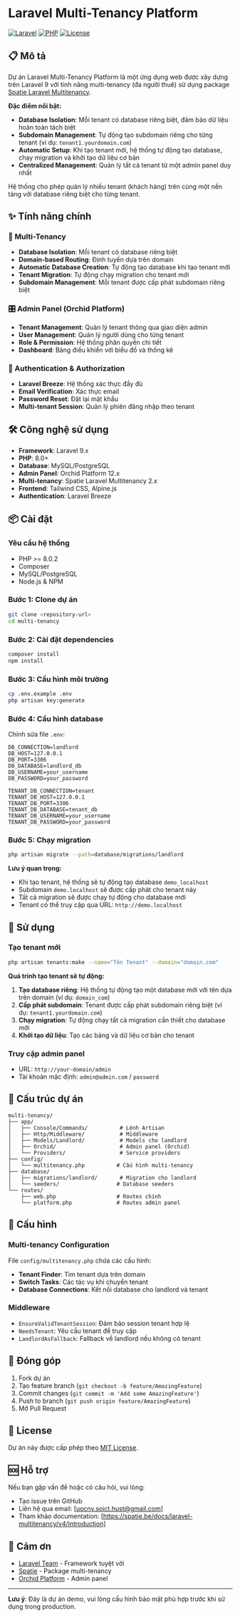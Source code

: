 # Laravel Multi-Tenancy Platform

[![Laravel](https://img.shields.io/badge/Laravel-9.x-red.svg)](https://laravel.com)
[![PHP](https://img.shields.io/badge/PHP-8.0+-blue.svg)](https://php.net)
[![License](https://img.shields.io/badge/License-MIT-green.svg)](https://opensource.org/licenses/MIT)

## 📋 Mô tả

Dự án Laravel Multi-Tenancy Platform là một ứng dụng web được xây dựng trên Laravel 9 với tính năng multi-tenancy (đa người thuê) sử dụng package [Spatie Laravel Multitenancy](https://github.com/spatie/laravel-multitenancy). 

**Đặc điểm nổi bật:**
- **Database Isolation**: Mỗi tenant có database riêng biệt, đảm bảo dữ liệu hoàn toàn tách biệt
- **Subdomain Management**: Tự động tạo subdomain riêng cho từng tenant (ví dụ: `tenant1.yourdomain.com`)
- **Automatic Setup**: Khi tạo tenant mới, hệ thống tự động tạo database, chạy migration và khởi tạo dữ liệu cơ bản
- **Centralized Management**: Quản lý tất cả tenant từ một admin panel duy nhất

Hệ thống cho phép quản lý nhiều tenant (khách hàng) trên cùng một nền tảng với database riêng biệt cho từng tenant.

## ✨ Tính năng chính

### 🏢 Multi-Tenancy
- **Database Isolation**: Mỗi tenant có database riêng biệt
- **Domain-based Routing**: Định tuyến dựa trên domain
- **Automatic Database Creation**: Tự động tạo database khi tạo tenant mới
- **Tenant Migration**: Tự động chạy migration cho tenant mới
- **Subdomain Management**: Mỗi tenant được cấp phát subdomain riêng biệt

### 🎛️ Admin Panel (Orchid Platform)
- **Tenant Management**: Quản lý tenant thông qua giao diện admin
- **User Management**: Quản lý người dùng cho từng tenant
- **Role & Permission**: Hệ thống phân quyền chi tiết
- **Dashboard**: Bảng điều khiển với biểu đồ và thống kê

### 🔐 Authentication & Authorization
- **Laravel Breeze**: Hệ thống xác thực đầy đủ
- **Email Verification**: Xác thực email
- **Password Reset**: Đặt lại mật khẩu
- **Multi-tenant Session**: Quản lý phiên đăng nhập theo tenant

## 🛠️ Công nghệ sử dụng

- **Framework**: Laravel 9.x
- **PHP**: 8.0+
- **Database**: MySQL/PostgreSQL
- **Admin Panel**: Orchid Platform 12.x
- **Multi-tenancy**: Spatie Laravel Multitenancy 2.x
- **Frontend**: Tailwind CSS, Alpine.js
- **Authentication**: Laravel Breeze

## 📦 Cài đặt

### Yêu cầu hệ thống
- PHP >= 8.0.2
- Composer
- MySQL/PostgreSQL
- Node.js & NPM

### Bước 1: Clone dự án
```bash
git clone <repository-url>
cd multi-tenancy
```

### Bước 2: Cài đặt dependencies
```bash
composer install
npm install
```

### Bước 3: Cấu hình môi trường
```bash
cp .env.example .env
php artisan key:generate
```

### Bước 4: Cấu hình database
Chỉnh sửa file `.env`:
```env
DB_CONNECTION=landlord
DB_HOST=127.0.0.1
DB_PORT=3306
DB_DATABASE=landlord_db
DB_USERNAME=your_username
DB_PASSWORD=your_password

TENANT_DB_CONNECTION=tenant
TENANT_DB_HOST=127.0.0.1
TENANT_DB_PORT=3306
TENANT_DB_DATABASE=tenant_db
TENANT_DB_USERNAME=your_username
TENANT_DB_PASSWORD=your_password
```

### Bước 5: Chạy migration
```bash
php artisan migrate --path=database/migrations/landlord
```

**Lưu ý quan trọng:**
- Khi tạo tenant, hệ thống sẽ tự động tạo database `demo_localhost`
- Subdomain `demo.localhost` sẽ được cấp phát cho tenant này
- Tất cả migration sẽ được chạy tự động cho database mới
- Tenant có thể truy cập qua URL: `http://demo.localhost`

## 🚀 Sử dụng

### Tạo tenant mới
```bash
php artisan tenants:make --name="Tên Tenant" --domain="domain.com"
```

**Quá trình tạo tenant sẽ tự động:**
1. **Tạo database riêng**: Hệ thống tự động tạo một database mới với tên dựa trên domain (ví dụ: `domain_com`)
2. **Cấp phát subdomain**: Tenant được cấp phát subdomain riêng biệt (ví dụ: `tenant1.yourdomain.com`)
3. **Chạy migration**: Tự động chạy tất cả migration cần thiết cho database mới
4. **Khởi tạo dữ liệu**: Tạo các bảng và dữ liệu cơ bản cho tenant

### Truy cập admin panel
- URL: `http://your-domain/admin`
- Tài khoản mặc định: `admin@admin.com` / `password`

## 📁 Cấu trúc dự án

```
multi-tenancy/
├── app/
│   ├── Console/Commands/          # Lệnh Artisan
│   ├── Http/Middleware/           # Middleware
│   ├── Models/Landlord/           # Models cho landlord
│   ├── Orchid/                    # Admin panel (Orchid)
│   └── Providers/                 # Service providers
├── config/
│   └── multitenancy.php          # Cấu hình multi-tenancy
├── database/
│   ├── migrations/landlord/       # Migration cho landlord
│   └── seeders/                  # Database seeders
└── routes/
    ├── web.php                   # Routes chính
    └── platform.php              # Routes admin panel
```

## 🔧 Cấu hình

### Multi-tenancy Configuration
File `config/multitenancy.php` chứa các cấu hình:
- **Tenant Finder**: Tìm tenant dựa trên domain
- **Switch Tasks**: Các tác vụ khi chuyển tenant
- **Database Connections**: Kết nối database cho landlord và tenant

### Middleware
- `EnsureValidTenantSession`: Đảm bảo session tenant hợp lệ
- `NeedsTenant`: Yêu cầu tenant để truy cập
- `LandlordAsFallback`: Fallback về landlord nếu không có tenant

## 🤝 Đóng góp

1. Fork dự án
2. Tạo feature branch (`git checkout -b feature/AmazingFeature`)
3. Commit changes (`git commit -m 'Add some AmazingFeature'`)
4. Push to branch (`git push origin feature/AmazingFeature`)
5. Mở Pull Request

## 📄 License

Dự án này được cấp phép theo [MIT License](https://opensource.org/licenses/MIT).

## 🆘 Hỗ trợ

Nếu bạn gặp vấn đề hoặc có câu hỏi, vui lòng:
- Tạo issue trên GitHub
- Liên hệ qua email: [uocnv.soict.hust@gmail.com]
- Tham khảo documentation: [https://spatie.be/docs/laravel-multitenancy/v4/introduction]

## 🙏 Cảm ơn

- [Laravel Team](https://laravel.com) - Framework tuyệt vời
- [Spatie](https://spatie.be) - Package multi-tenancy
- [Orchid Platform](https://orchid.software) - Admin panel

---

**Lưu ý**: Đây là dự án demo, vui lòng cấu hình bảo mật phù hợp trước khi sử dụng trong production.
